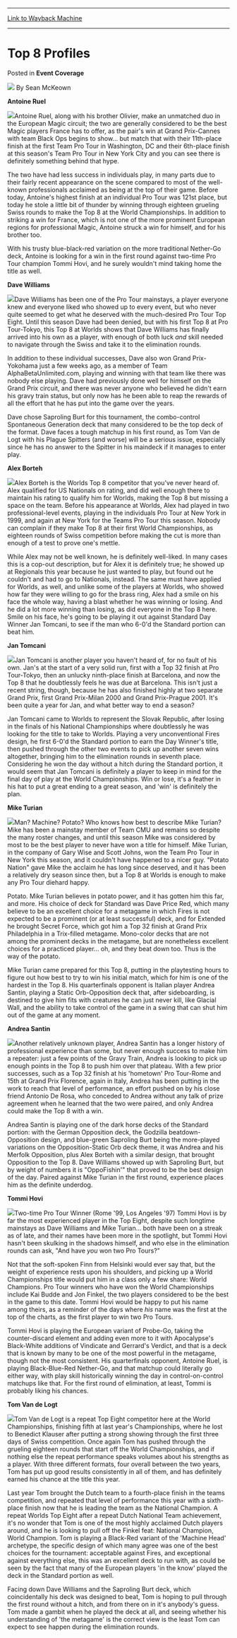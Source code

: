 
---
[Link to Wayback Machine](https://web.archive.org/web/20220528045218/https://magic.wizards.com/en/articles/archive/event-coverage/top-8-profiles-2000-01-01-3)

[_metadata_:author]:- "Sean McKeown"
[_metadata_:description]:- "Antoine Ruel Antoine Ruel, along with his brother Olivier, make an unmatched duo in the European Magic circuit; the two are generally considered to be the best Magic players France has to offer, as the pair's win at Grand Prix-Cannes with team Black Ops begins to show... but match that with their 11th-place finish at the first Team Pro Tour in Washington, DC and their"
[_metadata_:generator]:- "Drupal 7 (http://drupal.org)"
[_metadata_:node]:- "753076"
[_metadata_:publish_date]:- "2000-01-01"
[_metadata_:source]:- "div-main-content"
[_metadata_:title]:- "Top 8 Profiles"
[_metadata_:wayback_capture_timestamp]:- "2022-05-28 04:52:18"
[_metadata_:wayback_raw_url]:- "https://web.archive.org/web/20220528045218id_/https://magic.wizards.com/en/articles/archive/event-coverage/top-8-profiles-2000-01-01-3"
[_metadata_:wayback_url]:- "https://magic.wizards.com/en/articles/archive/event-coverage/top-8-profiles-2000-01-01-3"
---


Top 8 Profiles
==============



 Posted in **Event Coverage**







![](https://media.magic.wizards.com/styles/auth_small/public/generic-avatar-150_512.png)
By Sean McKeown











**Antoine Ruel**


![](https://media.magic.wizards.com/image_legacy_migration/sideboard/images/Worlds2001/536.jpg)Antoine Ruel, along with his brother Olivier, make an unmatched duo in the European Magic circuit; the two are generally considered to be the best Magic players France has to offer, as the pair's win at Grand Prix-Cannes with team Black Ops begins to show... but match that with their 11th-place finish at the first Team Pro Tour in Washington, DC and their 6th-place finish at this season's Team Pro Tour in New York City and you can see there is definitely something behind that hype.


The two have had less success in individuals play, in many parts due to their fairly recent appearance on the scene compared to most of the well-known professionals acclaimed as being at the top of their game. Before today, Antoine's highest finish at an individual Pro Tour was 121st place, but today he stole a little bit of thunder by winning through eighteen grueling Swiss rounds to make the Top 8 at the World Championships. In addition to striking a win for France, which is not one of the more prominent European regions for professional Magic, Antoine struck a win for himself, and for his brother too.


With his trusty blue-black-red variation on the more traditional Nether-Go deck, Antoine is looking for a win in the first round against two-time Pro Tour champion Tommi Hovi, and he surely wouldn't mind taking home the title as well.


**Dave Williams**


![](https://media.magic.wizards.com/image_legacy_migration/sideboard/images/Worlds2001/541.jpg)Dave Williams has been one of the Pro Tour mainstays, a player everyone knew and everyone liked who showed up to every event, but who never quite seemed to get what he deserved with the much-desired Pro Tour Top Eight. Until this season Dave had been denied, but with his first Top 8 at Pro Tour-Tokyo, this Top 8 at Worlds shows that Dave Williams has finally arrived into his own as a player, with enough of both luck *and* skill needed to navigate through the Swiss and take it to the elimination rounds.


In addition to these individual successes, Dave also won Grand Prix-Yokohama just a few weeks ago, as a member of Team AlphaBetaUnlimited.com, playing and winning with that team like there was nobody else playing. Dave had previously done well for himself on the Grand Prix circuit, and there was never anyone who believed he didn't earn his gravy train status, but only now has he been able to reap the rewards of all the effort that he has put into the game over the years.


Dave chose Saproling Burt for this tournament, the combo-control Spontaneous Generation deck that many considered to be the top deck of the format. Dave faces a tough matchup in his first round, as Tom Van de Logt with his Plague Spitters (and worse) will be a serious issue, especially since he has no answer to the Spitter in his maindeck if it manages to enter play.


**Alex Borteh**


![](https://media.magic.wizards.com/image_legacy_migration/sideboard/images/Worlds2001/542.jpg)Alex Borteh is the Worlds Top 8 competitor that you've never heard of. Alex qualified for US Nationals on rating, and did well enough there to maintain his rating to qualify him for Worlds, making the Top 8 but missing a space on the team. Before his appearance at Worlds, Alex had played in two professional-level events, playing in the individuals Pro Tour at New York in 1999, and again at New York for the Teams Pro Tour this season. Nobody can complain if they make Top 8 at their first World Championships, as eighteen rounds of Swiss competition before making the cut is more than enough of a test to prove one's mettle.


While Alex may not be well known, he is definitely well-liked. In many cases this is a cop-out description, but for Alex it is definitely true; he showed up at Regionals this year because he just wanted to play, but found out he couldn't and had to go to Nationals, instead. The same must have applied for Worlds, as well, and unlike some of the players at Worlds, who showed how far they were willing to go for the brass ring, Alex had a smile on his face the whole way, having a blast whether he was winning or losing. And he did a lot more winning than losing, as did everyone in the Top 8 here. Smile on his face, he's going to be playing it out against Standard Day Winner Jan Tomcani, to see if the man who 6-0'd the Standard portion can beat him.


**Jan Tomcani**


![](https://media.magic.wizards.com/image_legacy_migration/sideboard/images/Worlds2001/538.jpg)Jan Tomcani is another player you haven't heard of, for no fault of his own. Jan's at the start of a very solid run, first with a Top 32 finish at Pro Tour-Tokyo, then an unlucky ninth-place finish at Barcelona, and now the Top 8 that he doubtlessly feels he was due at Barcelona. This isn't just a recent string, though, because he has also finished highly at two separate Grand Prix, first Grand Prix-Milan 2000 and Grand Prix-Prague 2001. It's been quite a year for Jan, and what better way to end a season?


Jan Tomcani came to Worlds to represent the Slovak Republic, after losing in the finals of his National Championships where doubtlessly he was looking for the title to take to Worlds. Playing a very unconventional Fires design, he first 6-0'd the Standard portion to earn the Day Winner's title, then pushed through the other two events to pick up another seven wins altogether, bringing him to the elimination rounds in seventh place. Considering he won the day without a hitch during the Standard portion, it would seem that Jan Tomcani is definitely a player to keep in mind for the final day of play at the World Championships. Win or lose, it's a feather in his hat to put a great ending to a great season, and 'win' is definitely the plan.


**Mike Turian**


![](https://media.magic.wizards.com/image_legacy_migration/sideboard/images/Worlds2001/537.jpg)Man? Machine? Potato? Who knows how best to describe Mike Turian? Mike has been a mainstay member of Team CMU and remains so despite the many roster changes, and until this season Mike was considered by most to be the best player to never have won a title for himself. Mike Turian, in the company of Gary Wise and Scott Johns, won the Team Pro Tour in New York this season, and it couldn't have happened to a nicer guy. "Potato Nation" gave Mike the acclaim he has long since deserved, and it has been a relatively dry season since then, but a Top 8 at Worlds is enough to make any Pro Tour diehard happy.


Potato. Mike Turian believes in potato power, and it has gotten him this far, and more. His choice of deck for Standard was Dave Price Red, which many believe to be an excellent choice for a metagame in which Fires is not expected to be a prominent (or at least successful) deck, and for Extended he brought Secret Force, which got him a Top 32 finish at Grand Prix Philadelphia in a Trix-filled metagame. Mono-color decks that are not among the prominent decks in the metagame, but are nonetheless excellent choices for a practiced player... oh, and they beat down too. Thus is the way of the potato.


Mike Turian came prepared for this Top 8, putting in the playtesting hours to figure out how best to try to win his initial match, which for him is one of the hardest in the Top 8. His quarterfinals opponent is Italian player Andrea Santin, playing a Static Orb-Opposition deck that, after sideboarding, is destined to give him fits with creatures he can just never kill, like Glacial Wall, and the ability to take control of the game in a swing that can shut him out of the game at any moment.


**Andrea Santin**


![](https://media.magic.wizards.com/image_legacy_migration/sideboard/images/Worlds2001/535.jpg)Another relatively unknown player, Andrea Santin has a longer history of professional experience than some, but never enough success to make him a repeater: just a few points of the Gravy Train, Andrea is looking to pick up enough points in the Top 8 to push him over that plateau. With a few prior successes, such as a Top 32 finish at his 'hometown' Pro Tour-Rome and 15th at Grand Prix Florence, again in Italy, Andrea has been putting in the work to reach that level of performance, an effort pushed on by his close friend Antonio De Rosa, who conceded to Andrea without any talk of prize agreement when he learned that the two were paired, and only Andrea could make the Top 8 with a win.


Andrea Santin is playing one of the dark horse decks of the Standard portion: with the German Opposition deck, the Godzilla beatdown-Opposition design, and blue-green Saproling Burt being the more-played variations on the Opposition-Static Orb deck theme, it was Andrea and his Merfolk Opposition, plus Alex Borteh with a similar design, that brought Opposition to the Top 8. Dave Williams showed up with Saproling Burt, but by weight of numbers it is "OppoFishin'" that proved to be the best design of the day. Paired against Mike Turian in the first round, experience places him as the definite underdog.


**Tommi Hovi**


![](https://media.magic.wizards.com/image_legacy_migration/sideboard/images/Worlds2001/540.jpg)Two-time Pro Tour Winner (Rome '99, Los Angeles '97) Tommi Hovi is by far the most experienced player in the Top Eight, despite such longtime mainstays as Dave Williams and Mike Turian... both have been on a streak as of late, and their names have been more in the spotlight, but Tommi Hovi hasn't been skulking in the shadows himself, and who else in the elimination rounds can ask, "And have *you* won two Pro Tours?"


Not that the soft-spoken Finn from Helsinki would ever say that, but the weight of experience rests upon his shoulders, and picking up a World Championships title would put him in a class only a few share: World Champions. Pro Tour winners who have won the World Championships include Kai Budde and Jon Finkel, the two players considered to be the best in the game to this date. Tommi Hovi would be happy to put his name among theirs, as a reminder of the days where *his* name was the first at the top of the charts, as the first player to win two Pro Tours.


Tommi Hovi is playing the European variant of Probe-Go, taking the counter-discard element and adding even more to it with Apocalypse's Black-White additions of Vindicate and Gerrard's Verdict, and that is a deck that is known by many to be one of the most powerful in the metagame, though not the most consistent. His quarterfinals opponent, Antoine Ruel, is playing Black-Blue-Red Nether-Go, and that matchup could literally go either way, with play skill historically winning the day in control-on-control matchups like that. For the first round of elimination, at least, Tommi is probably liking his chances.


**Tom Van de Logt**


![](https://media.magic.wizards.com/image_legacy_migration/sideboard/images/Worlds2001/539.jpg)Tom Van de Logt is a repeat Top Eight competitor here at the World Championships, finishing fifth at last year's Championships, where he lost to Benedict Klauser after putting a strong showing through the first three days of Swiss competition. Once again Tom has pushed through the grueling eighteen rounds that start off the World Championships, and if nothing else the repeat performance speaks volumes about his strengths as a player. With three different formats, four overall between the two years, Tom has put up good results consistently in all of them, and has definitely earned his chance at the title this year.


Last year Tom brought the Dutch team to a fourth-place finish in the teams competition, and repeated that level of performance this year with a sixth-place finish now that he is leading the team as the National Champion. A repeat Worlds Top Eight after a repeat Dutch National Team achievement, it's no wonder that Tom is one of the most highly acclaimed Dutch players around, and he is looking to pull off the Finkel feat: National Champion, World Champion. Tom is playing a Black-Red variant of the 'Machine Head' archetype, the specific design of which many agree was one of the best choices for the tournament: acceptable against Fires, and exceptional against everything else, this was an excellent deck to run with, as could be seen by the fact that many of the European players 'in the know' played the deck in the Standard portion as well.


Facing down Dave Williams and the Saproling Burt deck, which coincidentally his deck was designed to beat, Tom is hoping to pull through the first round without a hitch, and from there on in it's anybody's guess. Tom made a gambit when he played the deck at all, and seeing whether his understanding of 'the metagame' is the correct view is the least Tom can expect to see happen during the elimination rounds.







